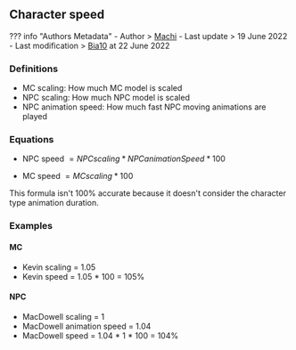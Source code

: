 ## Character speed

??? info "Authors Metadata"
    - Author > [Machi](https://github.com/Machi13)
    - Last update > 19 June 2022
    - Last modification > [Bia10](https://github.com/Bia10) at 22 June 2022

### Definitions

- MC scaling: How much MC model is scaled
- NPC scaling: How much NPC model is scaled
- NPC animation speed: How much fast NPC moving animations are played

### Equations

- NPC speed ${\displaystyle = {NPCscaling * NPCanimationSpeed * 100}}$

- MC speed ${\displaystyle = {MCscaling * 100}}$

This formula isn't 100% accurate because it doesn't consider the character type animation duration.

### Examples
#### MC

- Kevin scaling = 1.05
- Kevin speed = 1.05 * 100 = 105%

#### NPC

- MacDowell scaling = 1
- MacDowell animation speed = 1.04
- MacDowell speed = 1.04 * 1 * 100 = 104%